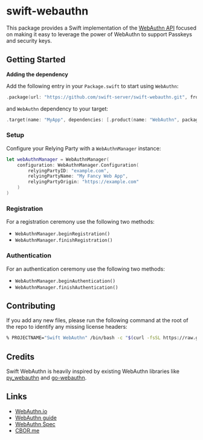# swift-webauthn

This package provides a Swift implementation of the [WebAuthn API](https://w3c.github.io/webauthn) focused on making it
easy to leverage the power of WebAuthn to support Passkeys and security keys.

## Getting Started

**Adding the dependency**

Add the following entry in your `Package.swift` to start using `WebAuthn`:

```swift
.package(url: "https://github.com/swift-server/swift-webauthn.git", from: "1.0.0-alpha.2")
```

and `WebAuthn` dependency to your target:

```swift
.target(name: "MyApp", dependencies: [.product(name: "WebAuthn", package: "swift-webauthn")])
```

### Setup

Configure your Relying Party with a `WebAuthnManager` instance:

```swift
let webAuthnManager = WebAuthnManager(
    configuration: WebAuthnManager.Configuration(
        relyingPartyID: "example.com",
        relyingPartyName: "My Fancy Web App",
        relyingPartyOrigin: "https://example.com"
    )
)
```

### Registration

For a registration ceremony use the following two methods:

- `WebAuthnManager.beginRegistration()`
- `WebAuthnManager.finishRegistration()`

### Authentication

For an authentication ceremony use the following two methods:

- `WebAuthnManager.beginAuthentication()`
- `WebAuthnManager.finishAuthentication()`

## Contributing

If you add any new files, please run the following command at the root of the repo to identify any missing license headers:
```bash
% PROJECTNAME="Swift WebAuthn" /bin/bash -c "$(curl -fsSL https://raw.githubusercontent.com/swiftlang/github-workflows/refs/heads/main/.github/workflows/scripts/check-license-header.sh)"
```

## Credits

Swift WebAuthn is heavily inspired by existing WebAuthn libraries like
[py_webauthn](https://github.com/duo-labs/py_webauthn) and [go-webauthn](https://github.com/go-webauthn/webauthn).

## Links

- [WebAuthn.io](https://webauthn.io/)
- [WebAuthn guide](https://webauthn.guide/)
- [WebAuthn Spec](https://w3c.github.io/webauthn/)
- [CBOR.me](https://cbor.me/)

